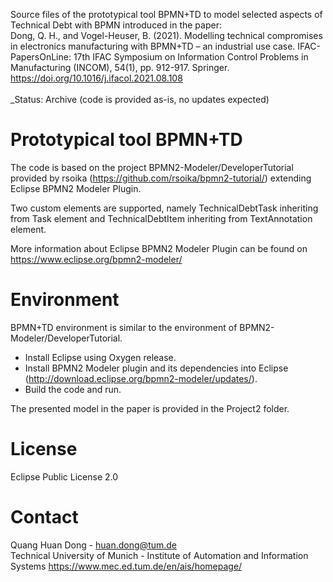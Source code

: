 Source files of the prototypical tool BPMN+TD to model selected aspects of Technical Debt with BPMN introduced in the paper:\
Dong, Q. H., and Vogel-Heuser, B. (2021). Modelling technical compromises in electronics manufacturing with BPMN+TD – an industrial use case. IFAC-PapersOnLine: 17th IFAC Symposium on Information Control Problems in Manufacturing (INCOM), 54(1), pp. 912-917. Springer. https://doi.org/10.1016/j.ifacol.2021.08.108
\
\
_Status: Archive (code is provided as-is, no updates expected)


# Prototypical tool BPMN+TD

The code is based on the project BPMN2-Modeler/DeveloperTutorial provided by rsoika (https://github.com/rsoika/bpmn2-tutorial/) extending Eclipse BPMN2 Modeler Plugin.

Two custom elements are supported, namely TechnicalDebtTask inheriting from Task element and TechnicalDebtItem inheriting from TextAnnotation element.

More information about Eclipse BPMN2 Modeler Plugin can be found on https://www.eclipse.org/bpmn2-modeler/


# Environment

BPMN+TD environment is similar to the environment of BPMN2-Modeler/DeveloperTutorial.
- Install Eclipse using Oxygen release.
- Install BPMN2 Modeler plugin and its dependencies into Eclipse (http://download.eclipse.org/bpmn2-modeler/updates/).
- Build the code and run.

The presented model in the paper is provided in the Project2 folder.


# License

Eclipse Public License 2.0


# Contact

Quang Huan Dong - huan.dong@tum.de\
Technical University of Munich - Institute of Automation and Information Systems https://www.mec.ed.tum.de/en/ais/homepage/
